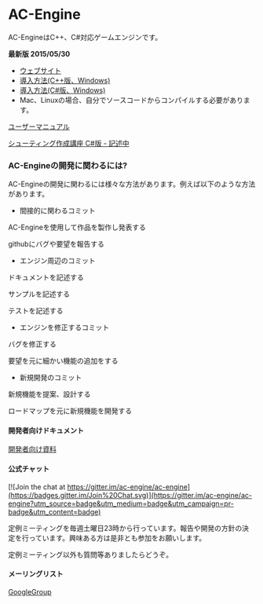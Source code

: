 ﻿AC-Engine
=========================

AC-EngineはC++、C#対応ゲームエンジンです。

**最新版 2015/05/30**
* [ウェブサイト](http://ac-engine.github.io/)
* [導入方法(C++版、Windows)](Document/HowToIntroduce/Windows_CPP.md)
* [導入方法(C#版、Windows)](Document/HowToIntroduce/Windows_CS.md)
* Mac、Linuxの場合、自分でソースコードからコンパイルする必要があります。

[ユーザーマニュアル](Document/Index.md)

[シューティング作成講座 C#版 - 記述中](https://github.com/ac-engine/STGLecture/blob/master/Document/cs/Index.md)

### AC-Engineの開発に関わるには?

AC-Engineの開発に関わるには様々な方法があります。例えば以下のような方法があります。

* 間接的に関わるコミット

AC-Engineを使用して作品を製作し発表する

githubにバグや要望を報告する

* エンジン周辺のコミット

ドキュメントを記述する

サンプルを記述する

テストを記述する

* エンジンを修正するコミット

バグを修正する

要望を元に細かい機能の追加をする

* 新規開発のコミット

新規機能を提案、設計する

ロードマップを元に新規機能を開発する

#### 開発者向けドキュメント

[開発者向け資料](Document_Development/Index.md)

#### 公式チャット

[![Join the chat at https://gitter.im/ac-engine/ac-engine](https://badges.gitter.im/Join%20Chat.svg)](https://gitter.im/ac-engine/ac-engine?utm_source=badge&utm_medium=badge&utm_campaign=pr-badge&utm_content=badge)

定例ミーティングを毎週土曜日23時から行っています。報告や開発の方針の決定を行っています。興味ある方は是非とも参加をお願いします。

定例ミーティング以外も質問等ありましたらどうぞ。

#### メーリングリスト

[GoogleGroup](https://groups.google.com/forum/#!forum/ac-engine)

